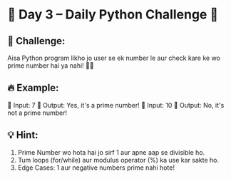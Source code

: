 # 📢 Day 3 – Daily Python Challenge 🐍

## 🚀 Challenge:
Aisa Python program likho jo user se ek number le aur check kare ke wo prime number hai ya nahi! 🔢💡

## 🔥 Example:  
📌 Input: 7
📌 Output: Yes, it's a prime number!
📌 Input: 10
📌 Output: No, it's not a prime number!

## 💡 Hint: 
1. Prime Number wo hota hai jo sirf 1 aur apne aap se divisible ho.
2. Tum loops (for/while) aur modulus operator (%) ka use kar sakte ho.
3. Edge Cases: 1 aur negative numbers prime nahi hote!